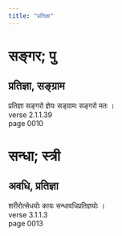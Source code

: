 ```yaml
---
title: "प्रतिज्ञा"
---
```


# सङ्गर; पु
## प्रतिज्ञा, सङ्ग्राम
प्रतिज्ञा सङ्गरो ज्ञेयः सङ्ग्रामः सङ्गरो मतः ।<br />verse 2.1.1.39<br />page 0010

# सन्धा; स्त्री
## अवधि, प्रतिज्ञा
शरीरोत्सेधयोः कायः सन्धावधिप्रतिज्ञयोः ।<br />verse 3.1.1.3<br />page 0013

